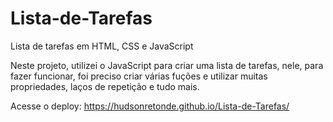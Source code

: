 # Lista-de-Tarefas
Lista de tarefas em HTML, CSS e JavaScript

Neste projeto, utilizei o JavaScript para criar uma lista de tarefas, nele, para fazer funcionar, foi preciso criar várias fuções e utilizar muitas propriedades, laços de repetição e tudo mais.

Acesse o deploy: https://hudsonretonde.github.io/Lista-de-Tarefas/
